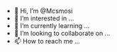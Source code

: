- 👋 Hi, I’m @Mcsmosi
- 👀 I’m interested in ...
- 🌱 I’m currently learning ...
- 💞️ I’m looking to collaborate on ...
- 📫 How to reach me ...

<!---
Mcsmosi/Mcsmosi is a ✨ special ✨ repository because its `README.md` (this file) appears on your GitHub profile.
You can click the Preview link to take a look at your changes.
--->

